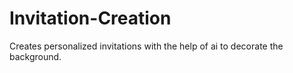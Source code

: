 # Invitation-Creation
Creates personalized invitations with the help of ai to decorate the background. 
